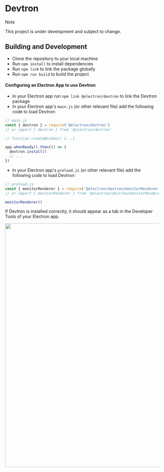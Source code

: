 # Devtron
> [!NOTE]
> This project is under development and subject to change.

## Building and Development
- Clone the repository to your local machine
- Run `npm install` to install dependencies
- Run `npm link` to link the package globally
- Run `npm run build` to build the project

#### Configuring an Electron App to use Devtron
- In your Electron app run `npm link @electron/devtron` to link the Devtron package
- In your Electron app's `main.js` (or other relevant file) add the following code to load Devtron:
```js
// main.js
const { devtron } = require('@electron/devtron')
// or import { devtron } from '@electron/devtron'

// function createWindow() {...}

app.whenReady().then(() => {
  devtron.install()
  // ...
})
```
- In your Electron app's `preload.js` (or other relevant file) add the following code to load Devtron:
```js
// preload.js
const { monitorRenderer } = require('@electron/devtron/monitorRenderer')
// or import { monitorRenderer } from '@electron/devtron/monitorRenderer'

monitorRenderer()
```

If Devtron is installed correctly, it should appear as a tab in the Developer Tools of your Electron app.

<img src="https://github.com/user-attachments/assets/0f278b54-50fe-4116-9317-9c1525bf872b" width="800">
